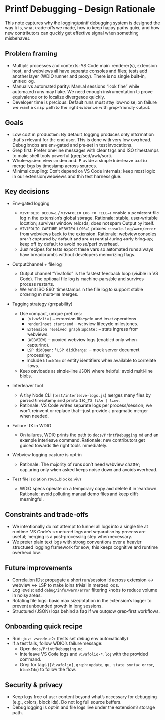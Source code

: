 # Printf Debugging – Design Rationale

This note captures why the logging/printf debugging system is designed the way it is, what trade‑offs we made, how to keep happy paths quiet, and how new contributors can quickly get effective signal when something misbehaves.

## Problem framing
- Multiple processes and contexts: VS Code main, renderer(s), extension host, and webviews all have separate consoles and files; tests add another layer (WDIO runner and proxy). There is no single built‑in, unified log.
- Manual vs automated parity: Manual sessions “look fine” while automated runs may flake. We need enough instrumentation to prove equivalence or to localize divergence quickly.
- Developer time is precious: Default runs must stay low‑noise; on failure we want a crisp path to the right evidence with grep‑friendly output.

## Goals
- Low cost in production: By default, logging produces only information that's relevant for the end user. This is done with very low overhead. Debug knobs are env‑gated and pre‑set in test invocations.
- Grep first: Prefer one‑line messages with clear tags and ISO timestamps to make shell tools powerful (grep/sed/awk/sort).
- Whole‑system view on demand: Provide a simple interleave tool to merge logs by timestamp across sources.
- Minimal coupling: Don’t depend on VS Code internals; keep most logic in our extension/webviews and thin test harness glue.

## Key decisions
- Env‑gated logging
  - `VIVAFOLIO_DEBUG=1` / `VIVAFOLIO_LOG_TO_FILE=1` enable a persistent file log in the extension’s global storage. Rationale: stable, user‑writable location; survives window reloads; does not spam Output by itself.
  - `VIVAFOLIO_CAPTURE_WEBVIEW_LOGS=1` proxies `console.log/warn/error` from webviews back to the extension. Rationale: webview consoles aren’t captured by default and are essential during early bring‑up; keep off by default to avoid noise/perf overhead.
  - Just recipes for tests export these vars so automated runs always have breadcrumbs without developers memorizing flags.

- OutputChannel + file log
  - Output channel “Vivafolio” is the fastest feedback loop (visible in VS Code). The optional file log is machine‑parsable and survives process restarts.
  - We emit ISO 8601 timestamps in the file log to support stable ordering in multi‑file merges.

- Tagging strategy (grepability)
  - Use compact, unique prefixes:
    - `[Vivafolio]` – extension lifecycle and inset operations.
    - `renderInset start/end` – webview lifecycle milestones.
    - `Extension received graph:update:` – state ingress from webviews.
    - `[WEBVIEW]` – proxied webview logs (enabled only when capturing).
    - `LSP didOpen:` / `LSP didChange:` – mock server document processing.
    - Include `blockId=` or entity identifiers when available to correlate flows.
  - Keep payloads as single‑line JSON where helpful; avoid multi‑line blobs.

- Interleaver tool
  - A tiny Node CLI (`test/interleave-logs.js`) merges many files by parsed timestamp and prints `ISO_TS file | line`.
  - Rationale: VS Code writes separate logs per process/session; we won’t reinvent or replace that—just provide a pragmatic merger when needed.

- Failure UX in WDIO
  - On failures, WDIO prints the path to `docs/PrintfDebugging.md` and an example interleave command. Rationale: new contributors get guided towards the right tools immediately.

- Webview logging capture is opt‑in
  - Rationale: The majority of runs don’t need webview chatter; capturing only when asked keeps noise down and avoids overhead.

- Test file isolation (two_blocks.viv)
  - WDIO specs operate on a temporary copy and delete it in teardown. Rationale: avoid polluting manual demo files and keep diffs meaningful.

## Constraints and trade‑offs
- We intentionally do not attempt to funnel all logs into a single file at runtime. VS Code’s structured logs and separation by process are useful; merging is a post‑processing step when necessary.
- We prefer plain text logs with strong conventions over a heavier structured logging framework for now; this keeps cognitive and runtime overhead low.

## Future improvements
- Correlation IDs: propagate a short run/session id across extension ↔ webview ↔ LSP to make joins trivial in merged logs.
- Log levels: add `debug/info/warn/error` filtering knobs to reduce volume in noisy areas.
- Rotating file logs: basic max size/rotation in the extension’s logger to prevent unbounded growth in long sessions.
- Structured (JSON) logs behind a flag if we outgrow grep‑first workflows.

## Onboarding quick recipe
- Run: `just vscode-e2e` (tests set debug env automatically)
- If a test fails, follow WDIO’s failure message:
  - Open `docs/PrintfDebugging.md`.
  - Interleave VS Code logs and `vivafolio-*.log` with the provided command.
  - Grep for tags (`[Vivafolio]`, `graph:update`, `gui_state_syntax_error`, `blockId=`) to follow the flow.

## Security & privacy
- Keep logs free of user content beyond what’s necessary for debugging (e.g., colors, block ids). Do not log full source buffers.
- Debug logging is opt‑in and file logs live under the extension’s storage path.
